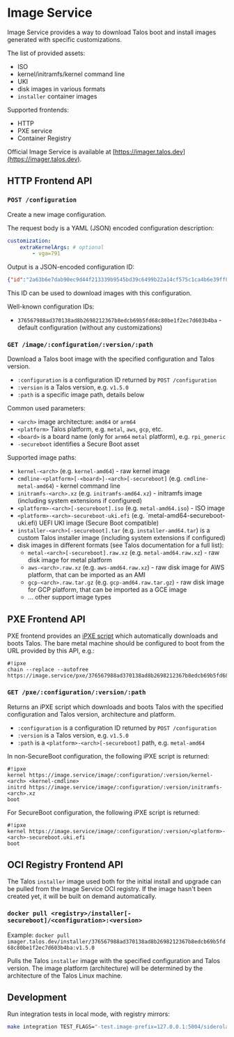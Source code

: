 # Image Service

Image Service provides a way to download Talos boot and install images generated with specific customizations.

The list of provided assets:

* ISO
* kernel/initramfs/kernel command line
* UKI
* disk images in various formats
* `installer` container images

Supported frontends:

* HTTP
* PXE service
* Container Registry

Official Image Service is available at [https://imager.talos.dev](https://imager.talos.dev).

## HTTP Frontend API

### `POST /configuration`

Create a new image configuration.

The request body is a YAML (JSON) encoded configuration description:

```yaml
customization:
    extraKernelArgs: # optional
        - vga=791
```

Output is a JSON-encoded configuration ID:

```json
{"id":"2a63b6e7dab90ec9d44f213339b9545bd39c6499b22a14cf575c1ca4b6e39ff8"}
```

This ID can be used to download images with this configuration.

Well-known configuration IDs:

* `376567988ad370138ad8b2698212367b8edcb69b5fd68c80be1f2ec7d603b4ba` - default configuration (without any customizations)

### `GET /image/:configuration/:version/:path`

Download a Talos boot image with the specified configuration and Talos version.

* `:configuration` is a configuration ID returned by `POST /configuration`
* `:version` is a Talos version, e.g. `v1.5.0`
* `:path` is a specific image path, details below

Common used parameters:

* `<arch>` image architecture: `amd64` or `arm64`
* `<platform>` Talos platform, e.g. `metal`, `aws`, `gcp`, etc.
* `<board>` is a board name (only for `arm64` `metal` platform), e.g. `rpi_generic`
* `-secureboot` identifies a Secure Boot asset

Supported image paths:

* `kernel-<arch>` (e.g. `kernel-amd64`) - raw kernel image
* `cmdline-<platform>[-<board>]-<arch>[-secureboot]` (e.g. `cmdline-metal-amd64`) - kernel command line
* `initramfs-<arch>.xz` (e.g. `initramfs-amd64.xz`) - initramfs image (including system extensions if configured)
* `<platform>-<arch>[-secureboot].iso` (e.g. `metal-amd64.iso`) - ISO image
* `<platform>-<arch>-secureboot-uki.efi` (e.g. `metal-amd64-secureboot-uki.efi) UEFI UKI image (Secure Boot compatible)
* `installer-<arch>[-secureboot].tar` (e.g. `installer-amd64.tar`) is a custom Talos installer image (including system extensions if configured)
* disk images in different formats (see Talos documentation for a full list):
  * `metal-<arch>[-secureboot].raw.xz` (e.g. `metal-amd64.raw.xz`) - raw disk image for metal platform
  * `aws-<arch>.raw.xz` (e.g. `aws-amd64.raw.xz`) - raw disk image for AWS platform, that can be imported as an AMI
  * `gcp-<arch>.raw.tar.gz` (e.g. `gcp-amd64.raw.tar.gz`) - raw disk image for GCP platform, that can be imported as a GCE image
  * ... other support image types

## PXE Frontend API

PXE frontend provides an [iPXE script](https://ipxe.org/scripting) which automatically downloads and boots Talos.
The bare metal machine should be configured to boot from the URL provided by this API, e.g.:

```text
#!ipxe
chain --replace --autofree https://image.service/pxe/376567988ad370138ad8b2698212367b8edcb69b5fd68c80be1f2ec7d603b4ba/v1.5.0/metal-${buildarch}
```

### `GET /pxe/:configuration/:version/:path`

Returns an iPXE script which downloads and boots Talos with the specified configuration and Talos version, architecture and platform.

* `:configuration` is a configuration ID returned by `POST /configuration`
* `:version` is a Talos version, e.g. `v1.5.0`
* `:path` is a `<platform>-<arch>[-secureboot]` path, e.g. `metal-amd64`

In non-SecureBoot configuration, the following iPXE script is returned:

```text
#!ipxe
kernel https://image.service/image/:configuration/:version/kernel-<arch> <kernel-cmdline>
initrd https://image.service/image/:configuration/:version/initramfs-<arch>.xz
boot
```

For SecureBoot configuration, the following iPXE script is returned:

```text
#!ipxe
kernel https://image.service/image/:configuration/:version/<platform>-<arch>-secureboot.uki.efi
boot
```

## OCI Registry Frontend API

The Talos `installer` image used both for the initial install and upgrade can be pulled from the Image Service OCI registry.
If the image hasn't been created yet, it will be built on demand automatically.

### `docker pull <registry>/installer[-secureboot]/<configuration>:<version>`

Example: `docker pull imager.talos.dev/installer/376567988ad370138ad8b2698212367b8edcb69b5fd68c80be1f2ec7d603b4ba:v1.5.0`

Pulls the Talos `installer` image with the specified configuration and Talos version.
The image platform (architecture) will be determined by the architecture of the Talos Linux machine.

## Development

Run integration tests in local mode, with registry mirrors:

```bash
make integration TEST_FLAGS="-test.image-prefix=127.0.0.1:5004/siderolabs/ -test.configuration-service-repository=127.0.0.1:5005/image-service/configuration -test.installer-external-repository=127.0.0.1:5005/test -test.installer-internal-repository=127.0.0.1:5005/test" REGISTRY=127.0.0.1:5005
```
